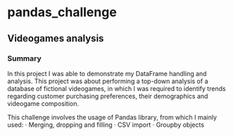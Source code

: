 # pandas_challenge

## Videogames analysis

### Summary

In this project I was able to demonstrate my DataFrame handling and analysis. This project was about performing a top-down analysis of a database of fictional videogames, in which I was required to identify trends regarding customer purchasing preferences, their demographics and videogame composition.

This challenge involves the usage of Pandas library, from which I mainly used:
    · Merging, dropping and filling
    · CSV import
    · Groupby objects

